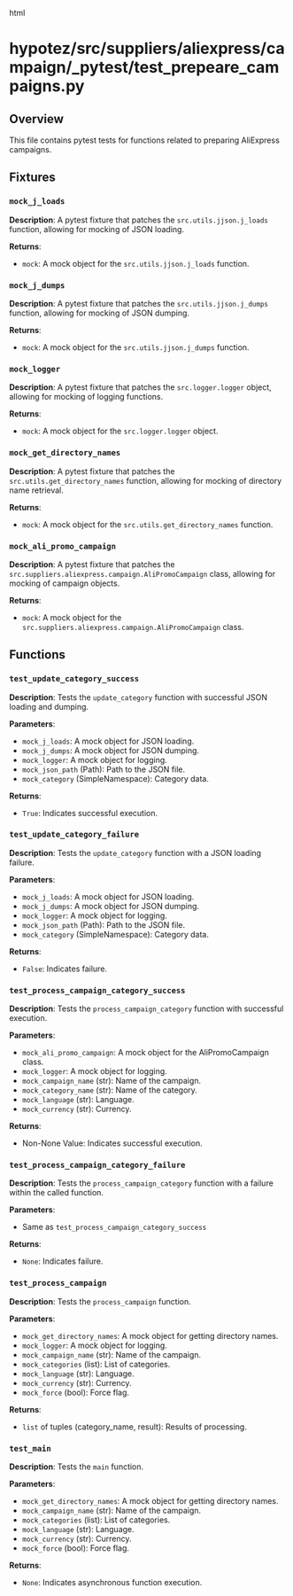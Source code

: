 html
<h1>hypotez/src/suppliers/aliexpress/campaign/_pytest/test_prepeare_campaigns.py</h1>

<h2>Overview</h2>
<p>This file contains pytest tests for functions related to preparing AliExpress campaigns.</p>

<h2>Fixtures</h2>

<h3><code>mock_j_loads</code></h3>

<p><strong>Description</strong>: A pytest fixture that patches the <code>src.utils.jjson.j_loads</code> function, allowing for mocking of JSON loading.</p>

<p><strong>Returns</strong>:</p>
<ul>
  <li><code>mock</code>: A mock object for the <code>src.utils.jjson.j_loads</code> function.</li>
</ul>


<h3><code>mock_j_dumps</code></h3>

<p><strong>Description</strong>: A pytest fixture that patches the <code>src.utils.jjson.j_dumps</code> function, allowing for mocking of JSON dumping.</p>

<p><strong>Returns</strong>:</p>
<ul>
  <li><code>mock</code>: A mock object for the <code>src.utils.jjson.j_dumps</code> function.</li>
</ul>


<h3><code>mock_logger</code></h3>

<p><strong>Description</strong>: A pytest fixture that patches the <code>src.logger.logger</code> object, allowing for mocking of logging functions.</p>

<p><strong>Returns</strong>:</p>
<ul>
  <li><code>mock</code>: A mock object for the <code>src.logger.logger</code> object.</li>
</ul>


<h3><code>mock_get_directory_names</code></h3>

<p><strong>Description</strong>: A pytest fixture that patches the <code>src.utils.get_directory_names</code> function, allowing for mocking of directory name retrieval.</p>

<p><strong>Returns</strong>:</p>
<ul>
  <li><code>mock</code>: A mock object for the <code>src.utils.get_directory_names</code> function.</li>
</ul>


<h3><code>mock_ali_promo_campaign</code></h3>

<p><strong>Description</strong>: A pytest fixture that patches the <code>src.suppliers.aliexpress.campaign.AliPromoCampaign</code> class, allowing for mocking of campaign objects.</p>

<p><strong>Returns</strong>:</p>
<ul>
  <li><code>mock</code>: A mock object for the <code>src.suppliers.aliexpress.campaign.AliPromoCampaign</code> class.</li>
</ul>


<h2>Functions</h2>

<h3><code>test_update_category_success</code></h3>

<p><strong>Description</strong>: Tests the <code>update_category</code> function with successful JSON loading and dumping.</p>

<p><strong>Parameters</strong>:</p>
<ul>
  <li><code>mock_j_loads</code>: A mock object for JSON loading.</li>
  <li><code>mock_j_dumps</code>: A mock object for JSON dumping.</li>
  <li><code>mock_logger</code>: A mock object for logging.</li>
  <li><code>mock_json_path</code> (Path): Path to the JSON file.</li>
  <li><code>mock_category</code> (SimpleNamespace): Category data.</li>
</ul>

<p><strong>Returns</strong>:</p>
<ul>
  <li><code>True</code>: Indicates successful execution.</li>
</ul>


<h3><code>test_update_category_failure</code></h3>

<p><strong>Description</strong>: Tests the <code>update_category</code> function with a JSON loading failure.</p>

<p><strong>Parameters</strong>:</p>
<ul>
  <li><code>mock_j_loads</code>: A mock object for JSON loading.</li>
  <li><code>mock_j_dumps</code>: A mock object for JSON dumping.</li>
  <li><code>mock_logger</code>: A mock object for logging.</li>
  <li><code>mock_json_path</code> (Path): Path to the JSON file.</li>
  <li><code>mock_category</code> (SimpleNamespace): Category data.</li>
</ul>

<p><strong>Returns</strong>:</p>
<ul>
  <li><code>False</code>: Indicates failure.</li>
</ul>


<h3><code>test_process_campaign_category_success</code></h3>

<p><strong>Description</strong>: Tests the <code>process_campaign_category</code> function with successful execution.</p>

<p><strong>Parameters</strong>:</p>
<ul>
<li><code>mock_ali_promo_campaign</code>: A mock object for the AliPromoCampaign class.</li>
<li><code>mock_logger</code>: A mock object for logging.</li>
<li><code>mock_campaign_name</code> (str): Name of the campaign.</li>
<li><code>mock_category_name</code> (str): Name of the category.</li>
<li><code>mock_language</code> (str): Language.</li>
<li><code>mock_currency</code> (str): Currency.</li>
</ul>

<p><strong>Returns</strong>:</p>
<ul>
<li>Non-None Value: Indicates successful execution.</li>
</ul>


<h3><code>test_process_campaign_category_failure</code></h3>

<p><strong>Description</strong>: Tests the <code>process_campaign_category</code> function with a failure within the called function.</p>

<p><strong>Parameters</strong>:</p>
<ul>
  <li>Same as <code>test_process_campaign_category_success</code></li>
</ul>

<p><strong>Returns</strong>:</p>
<ul>
<li><code>None</code>: Indicates failure.</li>
</ul>



<h3><code>test_process_campaign</code></h3>

<p><strong>Description</strong>: Tests the <code>process_campaign</code> function.</p>

<p><strong>Parameters</strong>:</p>
<ul>
 <li><code>mock_get_directory_names</code>: A mock object for getting directory names.</li>
 <li><code>mock_logger</code>: A mock object for logging.</li>
<li><code>mock_campaign_name</code> (str): Name of the campaign.</li>
<li><code>mock_categories</code> (list): List of categories.</li>
<li><code>mock_language</code> (str): Language.</li>
<li><code>mock_currency</code> (str): Currency.</li>
<li><code>mock_force</code> (bool): Force flag.</li>
</ul>

<p><strong>Returns</strong>:</p>
<ul>
  <li><code>list</code> of tuples (category_name, result): Results of processing.</li>
</ul>


<h3><code>test_main</code></h3>

<p><strong>Description</strong>: Tests the <code>main</code> function.</p>

<p><strong>Parameters</strong>:</p>
<ul>
 <li><code>mock_get_directory_names</code>: A mock object for getting directory names.</li>
<li><code>mock_campaign_name</code> (str): Name of the campaign.</li>
<li><code>mock_categories</code> (list): List of categories.</li>
<li><code>mock_language</code> (str): Language.</li>
<li><code>mock_currency</code> (str): Currency.</li>
<li><code>mock_force</code> (bool): Force flag.</li>
</ul>

<p><strong>Returns</strong>:</p>
<ul>
  <li><code>None</code>: Indicates asynchronous function execution.</li>
</ul>